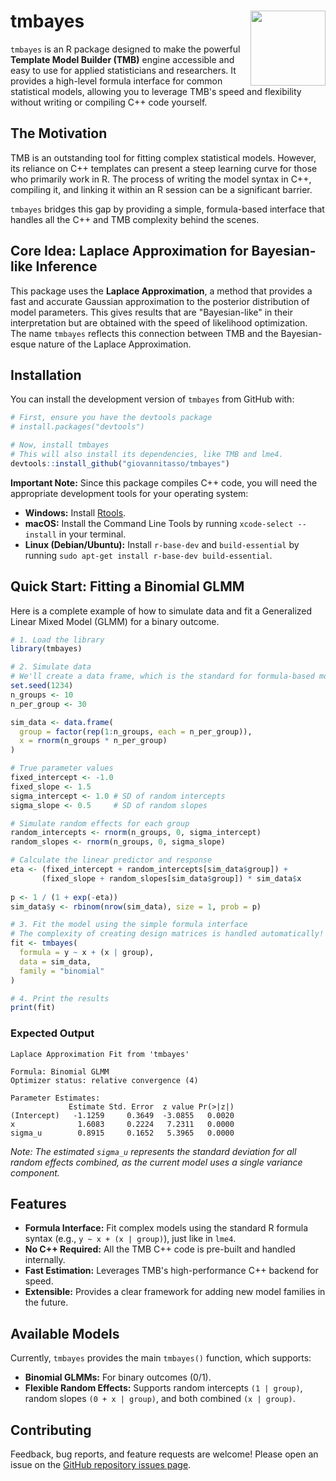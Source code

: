 # tmbayes <img src="man/figures/logo.png" align="right" height="120" />

`tmbayes` is an R package designed to make the powerful **Template Model Builder (TMB)** engine accessible and easy to use for applied statisticians and researchers. It provides a high-level formula interface for common statistical models, allowing you to leverage TMB's speed and flexibility without writing or compiling C++ code yourself.


## The Motivation

TMB is an outstanding tool for fitting complex statistical models. However, its reliance on C++ templates can present a steep learning curve for those who primarily work in R. The process of writing the model syntax in C++, compiling it, and linking it within an R session can be a significant barrier.

`tmbayes` bridges this gap by providing a simple, formula-based interface that handles all the C++ and TMB complexity behind the scenes.


## Core Idea: Laplace Approximation for Bayesian-like Inference

This package uses the **Laplace Approximation**, a method that provides a fast and accurate Gaussian approximation to the posterior distribution of model parameters. This gives results that are "Bayesian-like" in their interpretation but are obtained with the speed of likelihood optimization. The name `tmbayes` reflects this connection between TMB and the Bayesian-esque nature of the Laplace Approximation.


## Installation

You can install the development version of `tmbayes` from GitHub with:

```r
# First, ensure you have the devtools package
# install.packages("devtools")

# Now, install tmbayes
# This will also install its dependencies, like TMB and lme4.
devtools::install_github("giovannitasso/tmbayes")

```

**Important Note:** Since this package compiles C++ code, you will need the appropriate development tools for your operating system:
* **Windows:** Install [Rtools](https://cran.r-project.org/bin/windows/Rtools/).
* **macOS:** Install the Command Line Tools by running `xcode-select --install` in your terminal.
* **Linux (Debian/Ubuntu):** Install `r-base-dev` and `build-essential` by running `sudo apt-get install r-base-dev build-essential`.

## Quick Start: Fitting a Binomial GLMM

Here is a complete example of how to simulate data and fit a Generalized Linear Mixed Model (GLMM) for a binary outcome.

```r
# 1. Load the library
library(tmbayes)

# 2. Simulate data
# We'll create a data frame, which is the standard for formula-based modeling in R.
set.seed(1234)
n_groups <- 10
n_per_group <- 30

sim_data <- data.frame(
  group = factor(rep(1:n_groups, each = n_per_group)),
  x = rnorm(n_groups * n_per_group)
)

# True parameter values
fixed_intercept <- -1.0
fixed_slope <- 1.5
sigma_intercept <- 1.0 # SD of random intercepts
sigma_slope <- 0.5     # SD of random slopes

# Simulate random effects for each group
random_intercepts <- rnorm(n_groups, 0, sigma_intercept)
random_slopes <- rnorm(n_groups, 0, sigma_slope)

# Calculate the linear predictor and response
eta <- (fixed_intercept + random_intercepts[sim_data$group]) + 
       (fixed_slope + random_slopes[sim_data$group]) * sim_data$x
       
p <- 1 / (1 + exp(-eta))
sim_data$y <- rbinom(nrow(sim_data), size = 1, prob = p)

# 3. Fit the model using the simple formula interface
# The complexity of creating design matrices is handled automatically!
fit <- tmbayes(
  formula = y ~ x + (x | group), 
  data = sim_data,
  family = "binomial"
)

# 4. Print the results
print(fit)

```

### Expected Output

```
Laplace Approximation Fit from 'tmbayes'

Formula: Binomial GLMM
Optimizer status: relative convergence (4) 

Parameter Estimates:
             Estimate Std. Error  z value Pr(>|z|)
(Intercept)   -1.1259     0.3649  -3.0855   0.0020
x              1.6083     0.2224   7.2311   0.0000
sigma_u        0.8915     0.1652   5.3965   0.0000
```
*Note: The estimated `sigma_u` represents the standard deviation for all random effects combined, as the current model uses a single variance component.*


## Features

* **Formula Interface:** Fit complex models using the standard R formula syntax (e.g., `y ~ x + (x | group)`), just like in `lme4`.
* **No C++ Required:** All the TMB C++ code is pre-built and handled internally.
* **Fast Estimation:** Leverages TMB's high-performance C++ backend for speed.
* **Extensible:** Provides a clear framework for adding new model families in the future.


## Available Models

Currently, `tmbayes` provides the main `tmbayes()` function, which supports:

* **Binomial GLMMs:** For binary outcomes (0/1).
* **Flexible Random Effects:** Supports random intercepts `(1 | group)`, random slopes `(0 + x | group)`, and both combined `(x | group)`.


## Contributing

Feedback, bug reports, and feature requests are welcome! Please open an issue on the [GitHub repository issues page](https://github.com/giovannitasso/tmbayes/issues).


